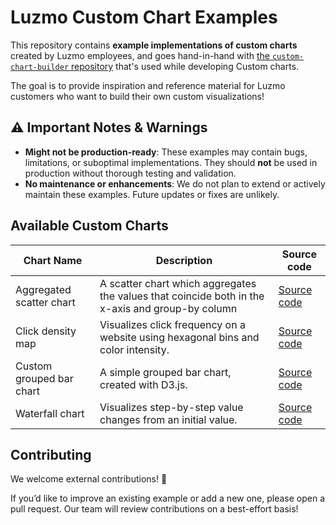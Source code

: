 # Luzmo Custom Chart Examples

This repository contains **example implementations of custom charts** created by Luzmo employees, and goes hand-in-hand with [the `custom-chart-builder` repository](https://github.com/luzmo-official/custom-chart-builder) that's used while developing Custom charts.

The goal is to provide inspiration and reference material for Luzmo customers who want to build their own custom visualizations!

## ⚠️ Important Notes & Warnings

* **Might not be production-ready**: These examples may contain bugs, limitations, or suboptimal implementations. They should **not** be used in production without thorough testing and validation.
* **No maintenance or enhancements**: We do not plan to extend or actively maintain these examples. Future updates or fixes are unlikely.

## Available Custom Charts

| Chart Name                 | Description                              | Source code                                            |
|----------------------------|------------------------------------------|--------------------------------------------------------|
| Aggregated scatter chart  | A scatter chart which aggregates the values that coincide both in the x-axis and group-by column  | [Source code](./aggregated-scatter-chart) |
| Click density map  | Visualizes click frequency on a website using hexagonal bins and color intensity. | [Source code](./click-density-map) |
| Custom grouped bar chart   | A simple grouped bar chart, created with D3.js.  | [Source code](./custom-grouped-bar-chart) |
| Waterfall chart     | Visualizes step-by-step value changes from an initial value. | [Source code](./waterfall-chart) |

## Contributing

We welcome external contributions! 🎉

If you’d like to improve an existing example or add a new one, please open a pull request.
Our team will review contributions on a best-effort basis!